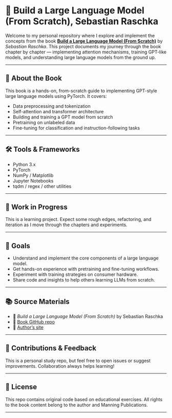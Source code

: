 # 🧠 Build a Large Language Model (From Scratch), Sebastian Raschka

Welcome to my personal repository where I explore and implement the concepts from the book **[Build a Large Language Model (From Scratch)](https://www.manning.com/books/build-a-large-language-model-from-scratch)** by *Sebastian Raschka*. This project documents my journey through the book chapter by chapter — implementing attention mechanisms, training GPT-like models, and understanding large language models from the ground up.

---

## 📘 About the Book

This book is a hands-on, from-scratch guide to implementing GPT-style large language models using PyTorch. It covers:

- Data preprocessing and tokenization
- Self-attention and transformer architecture
- Building and training a GPT model from scratch
- Pretraining on unlabeled data
- Fine-tuning for classification and instruction-following tasks

---

## 🛠️ Tools & Frameworks

- Python 3.x
- PyTorch
- NumPy / Matplotlib
- Jupyter Notebooks
- tqdm / regex / other utilities

---

## 🚧 Work in Progress

This is a learning project. Expect some rough edges, refactoring, and iteration as I move through the chapters and experiments.

---

## 🎯 Goals

- Understand and implement the core components of a large language model.
- Get hands-on experience with pretraining and fine-tuning workflows.
- Experiment with training strategies on consumer hardware.
- Share code and insights to help others learning LLMs from scratch.

---

## 📚 Source Materials

- 📖 *Build a Large Language Model (From Scratch)* by Sebastian Raschka
- 🔗 [Book GitHub repo](https://github.com/rasbt/LLMs-from-scratch)
- 🧠 [Author’s site](https://sebastianraschka.com)

---

## 🤝 Contributions & Feedback

This is a personal study repo, but feel free to open issues or suggest improvements. Collaboration always helps learning!

---

## 📝 License

This repo contains original code based on educational exercises. All rights to the book content belong to the author and Manning Publications.

---
